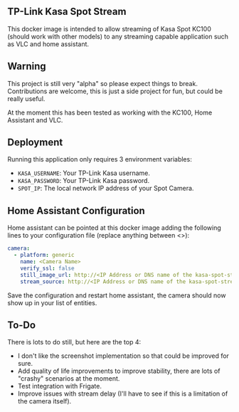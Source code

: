 ## TP-Link Kasa Spot Stream
This docker image is intended to allow streaming of Kasa Spot KC100 (should work with other models) to any streaming capable application such as VLC and home assistant.

## Warning
This project is still very "alpha" so please expect things to break. Contributions are welcome, this is just a side project for fun, but could be really useful.

At the moment this has been tested as working with the KC100, Home Assistant and VLC.

## Deployment
Running this application only requires 3 environment variables:
- `KASA_USERNAME`: Your TP-Link Kasa username.
- `KASA_PASSWORD`: Your TP-Link Kasa password.
- `SPOT_IP`: The local network IP address of your Spot Camera.

## Home Assistant Configuration
Home assistant can be pointed at this docker image adding the following lines to your configuration file (replace anything between <>):
```yaml
camera:
  - platform: generic
    name: <Camera Name>
    verify_ssl: false
    still_image_url: http://<IP Address or DNS name of the kasa-spot-stream docker container>:<Port, default is 8080>/thumbnail
    stream_source: http://<IP Address or DNS name of the kasa-spot-stream docker container>:<Port, default is 8080>/video
```
Save the configuration and restart home assistant, the camera should now show up in your list of entities.

## To-Do
There is lots to do still, but here are the top 4:
- I don't like the screenshot implementation so that could be improved for sure.
- Add quality of life improvements to improve stability, there are lots of "crashy" scenarios at the moment.
- Test integration with Frigate.
- Improve issues with stream delay (I'll have to see if this is a limitation of the camera itself).
